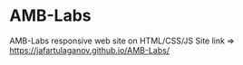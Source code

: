 # AMB-Labs
AMB-Labs responsive web site on HTML/CSS/JS
Site link => https://jafartulaganov.github.io/AMB-Labs/
